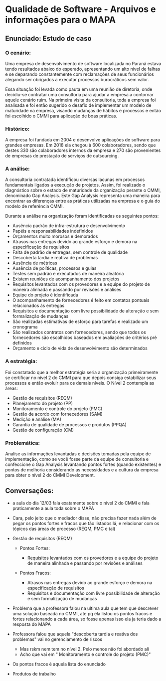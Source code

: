 # Qualidade de Software - Arquivos e informações para o MAPA

## Enunciado: Estudo de caso

### O cenário:

Uma empresa de desenvolvimento de software localizada no Paraná estava tendo resultados abaixo do esperado, apresentando um alto nível de falhas e se deparando constantemente com reclamações de seus funcionários alegando ser obrigados a executar processos burocráticos sem valor.

Essa situação foi levada como pauta em uma reunião de diretoria, onde decidiu-se contratar uma consultoria para ajudar a empresa a contornar aquele cenário ruim. Na primeira visita da consultoria, toda a empresa foi analisada e foi então sugerido o desafio de implementar um modelo de maturidade na empresa, visando mudanças de hábitos e processos e então foi escolhido o CMMI para aplicação de boas práticas.

### Histórico:

A empresa foi fundada em 2004 e desenvolve aplicações de software para grandes empresas. Em 2018 ela chegou à 600 colaboradores, sendo que destes 330 são colaboradores internos da empresa e 270 são provenientes de empresas de prestação de serviços de outsourcing.

### A análise:

A consultoria contratada identificou diversas lacunas em processos fundamentais ligados a execução de projetos. Assim, foi realizado o diagnóstico sobre o estado de maturidade da organização perante o CMMI, denominado Gap Analysis. Este Gap Analysis representa uma maneira para encontrar as diferenças entre as práticas utilizadas na empresa e o guia do modelo de referência CMMI.

Durante a análise na organização foram identificadas os seguintes pontos:

* Ausência padrão de infra-estrutura e desenvolvimento
* Papéis e responsabilidades indefinidos
* Orçamentos muito morosos e demorados
* Atrasos nas entregas devido ao grande esforço e demora na especificação de requisitos
* Falta de padrão de entregas, sem controle de qualidade
* Descoberta tardia e reativa de problemas
* Ausência de métricas
* Ausência de políticas, processos e guias
* Testes sem padrão e executados de maneira aleatória
* Existem reuniões de acompanhamento dos projetos
* Requisitos levantados com os provedores e a equipe do projeto de maneira alinhada e passando por revisões e análises
* Equipe do projeto é identificada
* O acompanhamento de fornecedores é feito em contatos pontuais relacionados às entregas
* Requisitos e documentação com livre possibilidade de alteração e sem formalização de mudanças
* São realizadas estimativas de esforço para tarefas e realizado um cronograma
* São realizados contratos com fornecedores, sendo que todos os fornecedores são escolhidos baseados em avaliações de critérios pré definidos
* Orçamento e ciclo de vida de desenvolvimento são determinados

### A estratégia:

Foi constatado que a melhor estratégia seria a organização primeiramente se certificar no nível 2 do CMMI para que depois consiga estabilizar seus processos e então evoluir para os demais níveis. O Nível 2 contempla as áreas:

* Gestão de requisitos (REQM)
* Planejamento do projeto (PP)
* Monitoramento e controle do projeto (PMC)
* Gestão de acordo com fornecedores (SAM)
* Medição e análise (MA)
* Garantia de qualidade de processos e produtos (PPQA)
* Gestão de configuração (CM)

### Problemática:

Analise as informações levantadas e decisões tomadas pela equipe de implementação, como se você fosse parte da equipe de consultoria e confeccione o Gap Analysis levantando pontos fortes (quando existentes) e pontos de melhoria considerando as necessidades e a cultura da empresa para obter o nível 2 do CMMI Development.

## Conversações:

* a aula do dia 12/03 fala exatamente sobre o nivel 2 do CMMI e fala praticamente a aula toda sobre o MAPA

* Cara, pelo jeito que o mediador disse, não precisa fazer nada além de pegar os pontos fortes e fracos que tão listados lá, e relacionar com os tópicos das áreas de processo (REQM, PMC e tal)

* Gestão de requisitos (REQM)

    * Pontos Fortes: 
        * Requisitos levantados com os provedores e a equipe do projeto de maneira alinhada e passando por revisões e análises

    * Pontos Fracos:
        * Atrasos nas entregas devido ao grande esforço e demora na especificação de requisitos
        * Requisitos e documentação com livre possibilidade de alteração e sem formalização de mudanças

* Problema que a professora falou na ultima aula que tem que descrever uma solução baseada no CMMI, ate pq ela listou os pontos fracos e fortes relacionando a cada área, so fosse apenas isso ela ja teria dado a resposta do MAPA

* Professora falou que aquela "descoberta tardia e reativa dos problemas" vai no gerenciamento de riscos

    * Mas rskm nem tem no nível 2. Pelo menos não foi abordado ali
    * Acho que vai em " Monitoramento e controle do projeto (PMC)"

* Os pontos fracos é aquela lista do enunciado

* Produtos de trabalho
